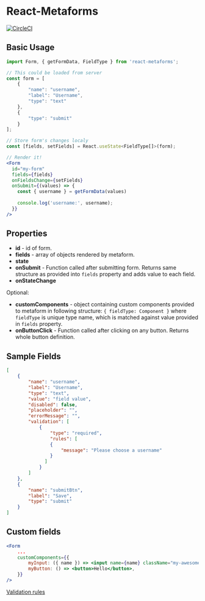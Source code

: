 # React-Metaforms

[![CircleCI](https://circleci.com/gh/flsy/react-metaforms/tree/master.svg?style=svg)](https://circleci.com/gh/flsy/react-metaforms/tree/master)

## Basic Usage

```jsx
import Form, { getFormData, FieldType } from 'react-metaforms';

// This could be loaded from server
const form = [
    {
        "name": "username",
        "label": "Username",
        "type": "text"
    },
    {
        "type": "submit"
    }
];

// Store form's changes localy
const [fields, setFields] = React.useState<FieldType[]>(form);

// Render it!
<Form
  id="my-form"
  fields={fields}
  onFieldsChange={setFields}
  onSubmit={(values) => {
    const { username } = getFormData(values)
    
    console.log('username:', username);
  }}
/>  
```

## Properties

* **id** - id of form.
* **fields** - array of objects rendered by metaform.
* **state**
* **onSubmit** - Function called after submitting form. Returns same structure as provided into ```fields``` property and adds value to each field.
* **onStateChange**

Optional:
* **customComponents** - object containing custom components provided to metaform in following structure: ```{ fieldType: Component }``` where ```fieldType``` is unique type name, which is matched against value provided in ```fields``` property.
* **onButtonClick** - Function called after clicking on any button. Returns whole button definition.

## Sample Fields

```json
[
    {
        "name": "username",
        "label": "Username",
        "type": "text",
        "value": "field value",
        "disabled": false,
        "placeholder": "",
        "errorMessage": "",
        "validation": [
            {
                "type": "required",
                "rules": [
                {
                    "message": "Please choose a username"
                }
              ]
            }
        ]
    },
    {
        "name": "submitBtn",
        "label": "Save",
        "type": "submit"
    }
]
```

## Custom fields

```jsx
<Form
    ...
    customComponents={{
        myInput: ({ name }) => <input name={name} className="my-awesome-input" />,
        myButton: () => <button>Hello</button>,
    }}
/>
```


[Validation rules](/docs/validation_rules.md)

